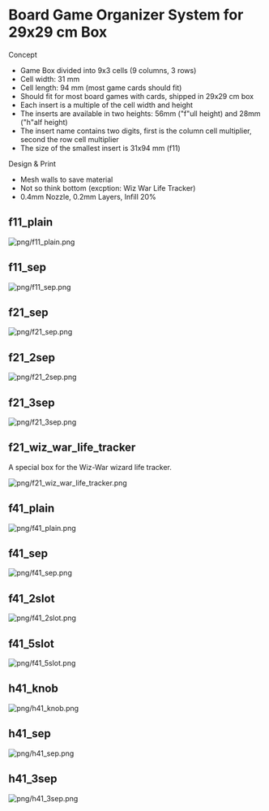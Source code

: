 
# Board Game Organizer System for 29x29 cm Box

Concept

 * Game Box divided into 9x3 cells (9 columns, 3 rows)
 * Cell width: 31 mm
 * Cell length: 94 mm (most game cards should fit)
 * Should fit for most board games with cards, shipped in 29x29 cm box
 * Each insert is a multiple of the cell width and height
 * The inserts are available in two heights: 56mm ("f"ull height) and 28mm ("h"alf height) 
 * The insert name contains two digits, first is the column cell multiplier, second the row cell multiplier
 * The size of the smallest insert is 31x94 mm (f11)
 
Design & Print

 * Mesh walls to save material
 * Not so think bottom (excption: Wiz War Life Tracker)
 * 0.4mm Nozzle, 0.2mm Layers, Infill 20%

## f11_plain

![png/f11_plain.png](png/f11_plain.png)

## f11_sep

![png/f11_sep.png](png/f11_sep.png)

## f21_sep

![png/f21_sep.png](png/f21_sep.png)

## f21_2sep

![png/f21_2sep.png](png/f21_2sep.png)

## f21_3sep

![png/f21_3sep.png](png/f21_3sep.png)

## f21_wiz_war_life_tracker

A special box for the Wiz-War wizard life tracker.

![png/f21_wiz_war_life_tracker.png](png/f21_wiz_war_life_tracker.png)


## f41_plain

![png/f41_plain.png](png/f41_plain.png)

## f41_sep

![png/f41_sep.png](png/f41_sep.png)

## f41_2slot

![png/f41_2slot.png](png/f41_2slot.png)

## f41_5slot

![png/f41_5slot.png](png/f41_5slot.png)

## h41_knob

![png/h41_knob.png](png/h41_knob.png)

## h41_sep

![png/h41_sep.png](png/h41_sep.png)

## h41_3sep

![png/h41_3sep.png](png/h41_3sep.png)

